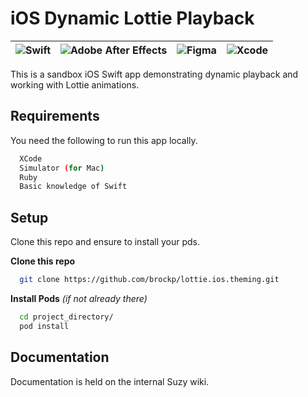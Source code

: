 # iOS Dynamic Lottie Playback

| ![Swift](https://img.shields.io/badge/swift-F54A2A?style=for-the-badge&logo=swift&logoColor=white)  | ![Adobe After Effects](https://img.shields.io/badge/Adobe%20After%20Effects-9999FF.svg?style=for-the-badge&logo=Adobe%20After%20Effects&logoColor=white) | ![Figma](https://img.shields.io/badge/figma-%23F24E1E.svg?style=for-the-badge&logo=figma&logoColor=white) | ![Xcode](https://img.shields.io/badge/Xcode-007ACC?style=for-the-badge&logo=Xcode&logoColor=white) |
| ------------- | ------------- | ------------- | ------------- |


This is a sandbox iOS Swift app demonstrating dynamic playback and working with Lottie animations.


## Requirements

You need the following to run this app locally.

```bash
  XCode
  Simulator (for Mac)
  Ruby
  Basic knowledge of Swift
```
## Setup

Clone this repo and ensure to install your pds.

**Clone this repo**

```bash
  git clone https://github.com/brockp/lottie.ios.theming.git
```

**Install Pods** *(if not already there)*

```bash
  cd project_directory/
  pod install
```
    
## Documentation

Documentation is held on the internal Suzy wiki.

